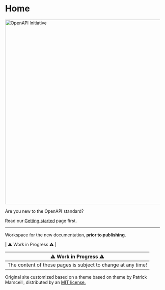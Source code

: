 # Home

<img alt="OpenAPI Initiative" src="https://www.openapis.org/wp-content/uploads/sites/3/2018/02/OpenAPI_Logo_Pantone-1.png" width="600" height="auto">

Are you new to the OpenAPI standard? 

Read our [Getting started](start-here.md) page first.

<hr>

Workspace for the new documentation, **prior to publishing**.

| :warning: Work in Progress :warning: |

| :warning: Work in Progress :warning: |
| --- |
| The content of these pages is subject to change at any time! |

<p>Original site customized based on a theme based on theme by Patrick Marsceill, distributed by an <a href=\"https://github.com/pmarsceill/just-the-docs/tree/master/LICENSE.txt\">MIT license.</a></p>